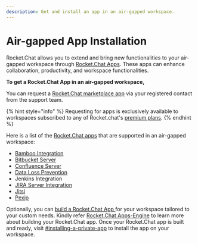 ```yaml
---
description: Get and install an app in an air-gapped workspace.
---
```


# Air-gapped App Installation

Rocket.Chat allows you to extend and bring new functionalities to your air-gapped workspace through [Rocket.Chat Apps](../../extend-rocket.chat-capabilities/rocket.chat-marketplace/). These apps can enhance collaboration, productivity, and workspace functionalities.

**To get a Rocket.Chat App in an air-gapped workspace,**

You can request a [Rocket.Chat marketplace app](../../extend-rocket.chat-capabilities/rocket.chat-marketplace/) via your registered contact from the support team.&#x20;

{% hint style="info" %}
Requesting for apps is exclusively available to workspaces subscribed to any of Rocket.chat's [premium plans](../../readme/our-plans.md).
{% endhint %}

Here is a list of the [Rocket.Chat apps](../../extend-rocket.chat-capabilities/rocket.chat-marketplace/) that are supported in an air-gapped workspace:

* [Bamboo Integration](../../extend-rocket.chat-capabilities/rocket.chat-marketplace/rocket.chat-public-apps-guides/atlassian-apps/bamboo-app.md)
* [Bitbucket Server](../../extend-rocket.chat-capabilities/rocket.chat-marketplace/rocket.chat-public-apps-guides/atlassian/bitbucket-server.md)
* [Confluence Server](../../extend-rocket.chat-capabilities/rocket.chat-marketplace/rocket.chat-public-apps-guides/atlassian/confluence-server.md)
* [Data Loss Prevention](../../extend-rocket.chat-capabilities/rocket.chat-marketplace/rocket.chat-public-apps-guides/data-loss-prevention-dlp-app.md)
* Jenkins Integration
* [JIRA Server Integration](../../extend-rocket.chat-capabilities/rocket.chat-marketplace/rocket.chat-public-apps-guides/atlassian-apps/jira-server.md)
* [Jitsi](../../use-rocket.chat/rocket.chat-conference-call/conference-call-admin-guide/jitsi-app.md)
* [Pexip](../../use-rocket.chat/rocket.chat-conference-call/conference-call-admin-guide/pexip-app.md)

Optionally, you can [build a Rocket.Chat App ](https://developer.rocket.chat/apps-engine/getting-started/creating-an-app)for your workspace tailored to your custom needs. Kindly refer [Rocket.Chat Apps-Engine](https://developer.rocket.chat/apps-engine/rocket.chat-apps-engine) to learn more about building your Rocket.Chat app. Once your Rocket.Chat app is built and ready, visit [#installing-a-private-app](../../extend-rocket.chat-capabilities/rocket.chat-marketplace/#installing-a-private-app "mention") to install the app on your workspace.
